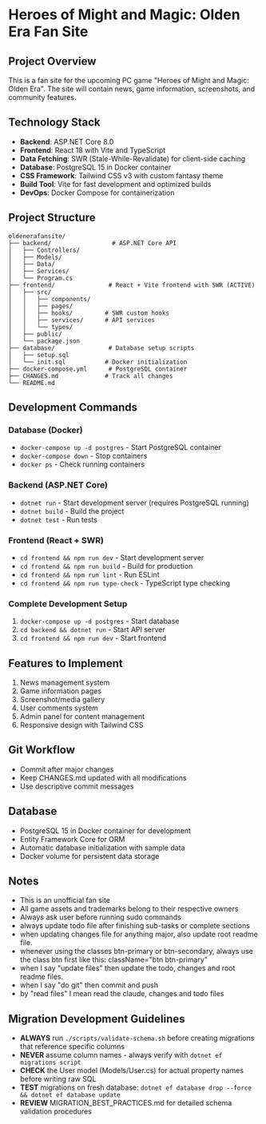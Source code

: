 # Heroes of Might and Magic: Olden Era Fan Site

## Project Overview
This is a fan site for the upcoming PC game "Heroes of Might and Magic: Olden Era". The site will contain news, game information, screenshots, and community features.

## Technology Stack
- **Backend**: ASP.NET Core 8.0
- **Frontend**: React 18 with Vite and TypeScript
- **Data Fetching**: SWR (Stale-While-Revalidate) for client-side caching
- **Database**: PostgreSQL 15 in Docker container
- **CSS Framework**: Tailwind CSS v3 with custom fantasy theme
- **Build Tool**: Vite for fast development and optimized builds
- **DevOps**: Docker Compose for containerization

## Project Structure
```
oldenerafansite/
├── backend/                 # ASP.NET Core API
│   ├── Controllers/
│   ├── Models/
│   ├── Data/
│   ├── Services/
│   └── Program.cs
├── frontend/               # React + Vite frontend with SWR (ACTIVE)
│   ├── src/
│   │   ├── components/
│   │   ├── pages/
│   │   ├── hooks/         # SWR custom hooks
│   │   ├── services/      # API services
│   │   └── types/
│   ├── public/
│   └── package.json
├── database/               # Database setup scripts
│   ├── setup.sql
│   └── init.sql           # Docker initialization
├── docker-compose.yml      # PostgreSQL container
├── CHANGES.md             # Track all changes
└── README.md
```

## Development Commands

### Database (Docker)
- `docker-compose up -d postgres` - Start PostgreSQL container
- `docker-compose down` - Stop containers
- `docker ps` - Check running containers

### Backend (ASP.NET Core)
- `dotnet run` - Start development server (requires PostgreSQL running)
- `dotnet build` - Build the project
- `dotnet test` - Run tests

### Frontend (React + SWR)
- `cd frontend && npm run dev` - Start development server
- `cd frontend && npm run build` - Build for production
- `cd frontend && npm run lint` - Run ESLint
- `cd frontend && npm run type-check` - TypeScript type checking

### Complete Development Setup
1. `docker-compose up -d postgres` - Start database
2. `cd backend && dotnet run` - Start API server
3. `cd frontend && npm run dev` - Start frontend

## Features to Implement
1. News management system
2. Game information pages
3. Screenshot/media gallery
4. User comments system
5. Admin panel for content management
6. Responsive design with Tailwind CSS

## Git Workflow
- Commit after major changes
- Keep CHANGES.md updated with all modifications
- Use descriptive commit messages

## Database
- PostgreSQL 15 in Docker container for development
- Entity Framework Core for ORM
- Automatic database initialization with sample data
- Docker volume for persistent data storage

## Notes
- This is an unofficial fan site
- All game assets and trademarks belong to their respective owners
- Always ask user before running sudo commands
- always update todo file after finishing sub-tasks or complete sections
- when updating changes file for anything major, also update root readme file.
- whenever using the classes btn-primary or btn-secondary, always use the class btn first like this: className="btn btn-primary"
- when I say "update files" then update the todo, changes and root readme files.
- when I say "do git" then commit and push
- by "read files" I mean read the claude, changes and todo files

## Migration Development Guidelines
- **ALWAYS** run `./scripts/validate-schema.sh` before creating migrations that reference specific columns
- **NEVER** assume column names - always verify with `dotnet ef migrations script`
- **CHECK** the User model (Models/User.cs) for actual property names before writing raw SQL
- **TEST** migrations on fresh database: `dotnet ef database drop --force && dotnet ef database update`
- **REVIEW** MIGRATION_BEST_PRACTICES.md for detailed schema validation procedures